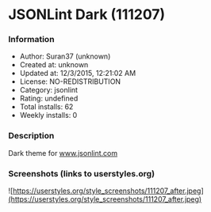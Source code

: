 # JSONLint Dark (111207)

### Information
- Author: Suran37 (unknown)
- Created at: unknown
- Updated at: 12/3/2015, 12:21:02 AM
- License: NO-REDISTRIBUTION
- Category: jsonlint
- Rating: undefined
- Total installs: 62
- Weekly installs: 0


### Description
Dark theme for www.jsonlint.com


### Screenshots (links to userstyles.org)
![https://userstyles.org/style_screenshots/111207_after.jpeg](https://userstyles.org/style_screenshots/111207_after.jpeg)


